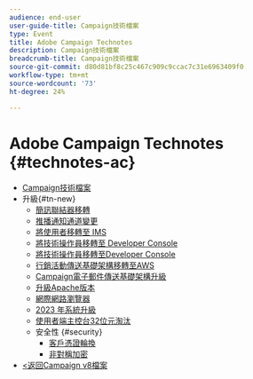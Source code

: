 ```yaml
---
audience: end-user
user-guide-title: Campaign技術檔案
type: Event
title: Adobe Campaign Technotes
description: Campaign技術檔案
breadcrumb-title: Campaign技術檔案
source-git-commit: d80d81bf8c25c467c909c9ccac7c31e6963409f0
workflow-type: tm+mt
source-wordcount: '73'
ht-degree: 24%

---
```



# Adobe Campaign Technotes {#technotes-ac}

+ [Campaign技術檔案](technotes-home.md)
+ 升級{#tn-new}
   + [簡訊聯結器移轉](upgrades/sms-migration.md)
   + [推播通知通道變更](upgrades/push-technote.md)
   + [將使用者移轉至 IMS](upgrades/migrate-users-to-ims.md)
   + [將技術操作員移轉至 Developer Console](upgrades/ims-migration.md)
   + [將技術操作員移轉至Developer Console](upgrades/ims-migration-old.md)
   + [行銷活動傳送基礎架構移轉至AWS](upgrades/migrate-to-aws.md)
   + [Campaign電子郵件傳送基礎架構升級](upgrades/upgrade-to-aws.md)
   + [升級Apache版本](upgrades/apache.md)
   + [網際網路瀏覽器](upgrades/browsers.md)
   + [2023 年系統升級](upgrades/tech-stack-upgrade.md)
   + [使用者端主控台32位元淘汰](upgrades/console.md)
   + 安全性 {#security}
      + [客戶憑證輪換](security/credential-rotation-guide.md)
      + [非對稱加密](security/asymetric-encryption.md)
+ [&lt;返回Campaign v8檔案](https://experienceleague.adobe.com/zh-hant/docs/campaign/campaign-v8/campaign-home)
